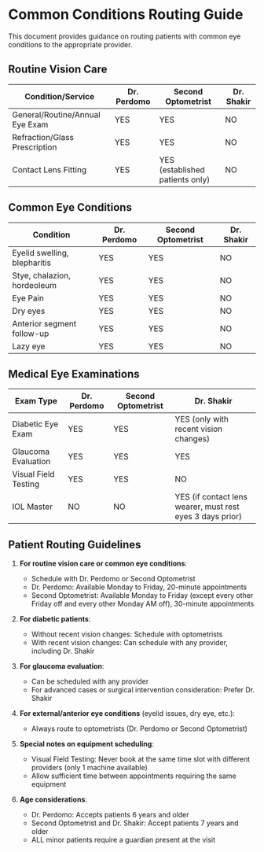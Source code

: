 # Common Conditions Routing Guide

This document provides guidance on routing patients with common eye conditions to the appropriate provider.

## Routine Vision Care

| Condition/Service | Dr. Perdomo | Second Optometrist | Dr. Shakir |
|-------------------|-------------|-------------------|------------|
| General/Routine/Annual Eye Exam | YES | YES | NO |
| Refraction/Glass Prescription | YES | YES | NO |
| Contact Lens Fitting | YES | YES (established patients only) | NO |

## Common Eye Conditions

| Condition | Dr. Perdomo | Second Optometrist | Dr. Shakir |
|-----------|-------------|-------------------|------------|
| Eyelid swelling, blepharitis | YES | YES | NO |
| Stye, chalazion, hordeoleum | YES | YES | NO |
| Eye Pain | YES | YES | NO |
| Dry eyes | YES | YES | NO |
| Anterior segment follow-up | YES | YES | NO |
| Lazy eye | YES | YES | NO |

## Medical Eye Examinations

| Exam Type | Dr. Perdomo | Second Optometrist | Dr. Shakir |
|-----------|-------------|-------------------|------------|
| Diabetic Eye Exam | YES | YES | YES (only with recent vision changes) |
| Glaucoma Evaluation | YES | YES | YES |
| Visual Field Testing | YES | YES | NO |
| IOL Master | NO | NO | YES (if contact lens wearer, must rest eyes 3 days prior) |

## Patient Routing Guidelines

1. **For routine vision care or common eye conditions**:
   - Schedule with Dr. Perdomo or Second Optometrist
   - Dr. Perdomo: Available Monday to Friday, 20-minute appointments
   - Second Optometrist: Available Monday to Friday (except every other Friday off and every other Monday AM off), 30-minute appointments

2. **For diabetic patients**:
   - Without recent vision changes: Schedule with optometrists
   - With recent vision changes: Can schedule with any provider, including Dr. Shakir

3. **For glaucoma evaluation**:
   - Can be scheduled with any provider
   - For advanced cases or surgical intervention consideration: Prefer Dr. Shakir

4. **For external/anterior eye conditions** (eyelid issues, dry eye, etc.):
   - Always route to optometrists (Dr. Perdomo or Second Optometrist)

5. **Special notes on equipment scheduling**:
   - Visual Field Testing: Never book at the same time slot with different providers (only 1 machine available)
   - Allow sufficient time between appointments requiring the same equipment

6. **Age considerations**:
   - Dr. Perdomo: Accepts patients 6 years and older
   - Second Optometrist and Dr. Shakir: Accept patients 7 years and older
   - ALL minor patients require a guardian present at the visit